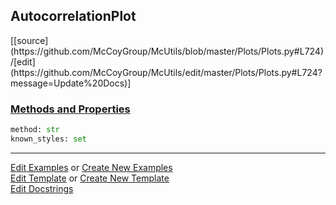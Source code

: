 ## <a id="McUtils.Plots.Plots.AutocorrelationPlot">AutocorrelationPlot</a> 
<div class="docs-source-link" markdown="1">
[[source](https://github.com/McCoyGroup/McUtils/blob/master/Plots/Plots.py#L724)/[edit](https://github.com/McCoyGroup/McUtils/edit/master/Plots/Plots.py#L724?message=Update%20Docs)]
</div>



<div class="collapsible-section">
 <div class="collapsible-section collapsible-section-header" markdown="1">
 
### <a class="collapse-link" data-toggle="collapse" href="#methods">Methods and Properties</a> <a class="float-right" data-toggle="collapse" href="#methods"><i class="fa fa-chevron-down"></i></a>

 </div>
 <div class="collapsible-section collapsible-section-body collapse" id="methods" markdown="1">

```python
method: str
known_styles: set
```


 </div>
</div>




___

[Edit Examples](https://github.com/McCoyGroup/McUtils/edit/gh-pages/ci/examples/McUtils/Plots/Plots/AutocorrelationPlot.md) or 
[Create New Examples](https://github.com/McCoyGroup/McUtils/new/gh-pages/?filename=ci/examples/McUtils/Plots/Plots/AutocorrelationPlot.md) <br/>
[Edit Template](https://github.com/McCoyGroup/McUtils/edit/gh-pages/ci/docs/McUtils/Plots/Plots/AutocorrelationPlot.md) or 
[Create New Template](https://github.com/McCoyGroup/McUtils/new/gh-pages/?filename=ci/docs/templates/McUtils/Plots/Plots/AutocorrelationPlot.md) <br/>
[Edit Docstrings](https://github.com/McCoyGroup/McUtils/edit/master/Plots/Plots.py#L724?message=Update%20Docs)
